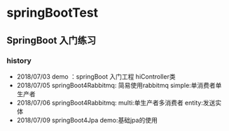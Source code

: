 # springBootTest
## SpringBoot 入门练习
### history
- 2018/07/03 demo ：springBoot 入门工程 hiController类
- 2018/07/05 springBoot4Rabbitmq: 简易使用rabbitmq
   simple:单消费者单生产者
- 2018/07/06 springBoot4Rabbitmq:
   multi:单生产者多消费者
   entity:发送实体
- 2018/07/09 springBoot4Jpa
  demo:基础jpa的使用
